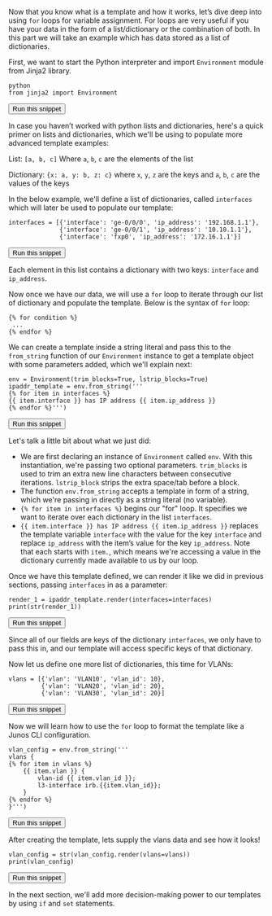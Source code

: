 Now that you know what is a template and how it works, let’s dive deep into using `for` loops for variable assignment.
For loops are very useful if you have your data in the form of a list/dictionary or the combination of both. In this part we will take an example which has data stored as a list of dictionaries.

First, we want to start the Python interpreter and import `Environment` module from Jinja2 library.

```
python
from jinja2 import Environment
```
<button type="button" class="btn btn-primary btn-sm" onclick="runSnippetInTab('linux1', this)">Run this snippet</button>

In case you haven’t worked with python lists and dictionaries, here's a quick primer on lists and dictionaries, which we'll be using to populate more advanced
template examples:

List: `[a, b, c]`
Where `a`, `b`, `c` are the elements of the list

Dictionary: `{x: a, y: b, z: c}`
where `x`, `y`, `z` are the keys and `a`, `b`, `c` are the values of the keys


In the below example, we'll define a list of dictionaries, called `interfaces` which will later be used to populate our template:

```
interfaces = [{'interface': 'ge-0/0/0', 'ip_address': '192.168.1.1'},
              {'interface': 'ge-0/0/1', 'ip_address': '10.10.1.1'},
              {'interface': 'fxp0', 'ip_address': '172.16.1.1'}]
```
<button type="button" class="btn btn-primary btn-sm" onclick="runSnippetInTab('linux1', this)">Run this snippet</button>

Each element in this list contains a dictionary with two keys: `interface` and `ip_address`.

Now once we have our data, we will use a `for` loop to iterate through our list of dictionary and populate the template. Below is the syntax of `for` loop:

```
{% for condition %}
 ...
{% endfor %}
```

We can create a template inside a string literal and pass this to the `from_string` function of our `Environment` instance to get a template object with some parameters added, which we'll explain next:

```
env = Environment(trim_blocks=True, lstrip_blocks=True)
ipaddr_template = env.from_string('''
{% for item in interfaces %}
{{ item.interface }} has IP address {{ item.ip_address }}
{% endfor %}''')
```
<button type="button" class="btn btn-primary btn-sm" onclick="runSnippetInTab('linux1', this)">Run this snippet</button>

Let's talk a little bit about what we just did:

- We are first declaring an instance of `Environment` called `env`. With this instantiation, we're passing two optional parameters. `trim_blocks` is used to trim an extra new line characters between consecutive iterations. `lstrip_block` strips the extra space/tab before a block.
- The function `env.from_string` accepts a template in form of a string, which we're passing in directly as a string literal (no variable).
- `{% for item in interfaces %}` begins our "for" loop. It specifies we want to iterate over each dictionary in the list `interfaces`.
- `{{ item.interface }} has IP address {{ item.ip_address }}` replaces the template variable `interface` with the value for the key `interface` and replace `ip_address` with the item’s value for the key `ip_address`. Note that each starts with `item.`, which means we're accessing a value in the dictionary currently made available to us by our loop.

Once we have this template defined, we can render it like we did in previous sections, passing `interfaces` in as a parameter:

```
render_1 = ipaddr_template.render(interfaces=interfaces)
print(str(render_1))
```
<button type="button" class="btn btn-primary btn-sm" onclick="runSnippetInTab('linux1', this)">Run this snippet</button>

Since all of our fields are keys of the dictionary `interfaces`, we only have to pass this in, and our template will access specific keys of that dictionary.

Now let us define one more list of dictionaries, this time for VLANs:

```
vlans = [{'vlan': 'VLAN10', 'vlan_id': 10},
         {'vlan': 'VLAN20', 'vlan_id': 20},
         {'vlan': 'VLAN30', 'vlan_id': 20}]
```
<button type="button" class="btn btn-primary btn-sm" onclick="runSnippetInTab('linux1', this)">Run this snippet</button>

Now we will learn how to use the `for` loop to format the template like a Junos CLI configuration.

```
vlan_config = env.from_string('''
vlans {
{% for item in vlans %}
    {{ item.vlan }} {
        vlan-id {{ item.vlan_id }};
        l3-interface irb.{{item.vlan_id}};
    }
{% endfor %}
}''')

```
<button type="button" class="btn btn-primary btn-sm" onclick="runSnippetInTab('linux1', this)">Run this snippet</button>

After creating the template, lets supply the vlans data and see how it looks!
```
vlan_config = str(vlan_config.render(vlans=vlans))
print(vlan_config)
```
<button type="button" class="btn btn-primary btn-sm" onclick="runSnippetInTab('linux1', this)">Run this snippet</button>

In the next section, we'll add more decision-making power to our templates by using `if` and `set` statements.
